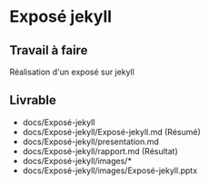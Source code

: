 # Exposé jekyll
 
## Travail à faire

Réalisation d'un exposé sur jekyll

## Livrable

- docs/Exposé-jekyll
- docs/Exposé-jekyll/Exposé-jekyll.md (Résumé)
- docs/Exposé-jekyll/presentation.md
- docs/Exposé-jekyll/rapport.md (Résultat)
- docs/Exposé-jekyll/images/*
- docs/Exposé-jekyll/images/Exposé-jekyll.pptx
